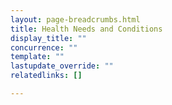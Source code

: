 ```yaml
---
layout: page-breadcrumbs.html
title: Health Needs and Conditions
display_title: ""
concurrence: ""
template: ""
lastupdate_override: ""
relatedlinks: []

---
```

